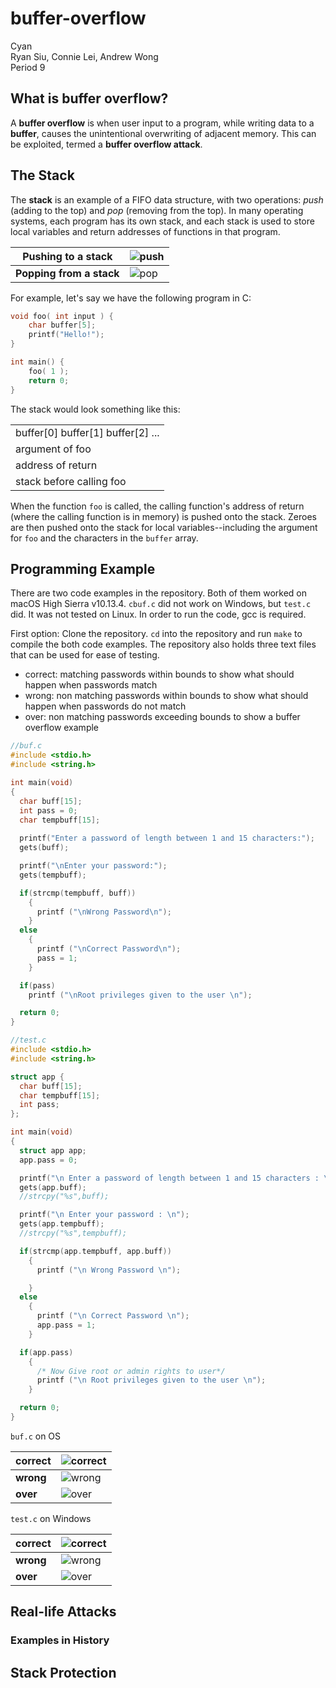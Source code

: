 # buffer-overflow

Cyan<br>
Ryan Siu, Connie Lei, Andrew Wong<br>
Period 9<br>

## What is buffer overflow?

A __buffer overflow__ is when user input to a program, while writing data to a __buffer__, causes the unintentional overwriting of adjacent memory. This can be exploited, termed a __buffer overflow attack__.

## The Stack

The __stack__ is an example of a FIFO data structure, with two operations: _push_ (adding to the top) and _pop_ (removing from the top). In many operating systems, each program has its own stack, and each stack is used to store local variables and return addresses of functions in that program.

| __Pushing to a stack__   | ![push](http://www.cse.scu.edu/~tschwarz/coen152_05/Images/wk6a1.jpg) |
|--------------------------|-----------------------------------------------------------------------|
| __Popping from a stack__ | ![pop](http://www.cse.scu.edu/~tschwarz/coen152_05/Images/wk6a2.JPG)  |

For example, let's say we have the following program in C:

```c
void foo( int input ) {
    char buffer[5];
    printf("Hello!");
}

int main() {
    foo( 1 );
    return 0;
}
```

The stack would look something like this:

<table>
  <tr><td>buffer[0] buffer[1] buffer[2] ...</td></tr>
  <tr><td>argument of foo</td></tr>
  <tr><td>address of return</td></tr>
  <tr><td>stack before calling foo</td></tr>
</table>

When the function `foo` is called, the calling function's address of return (where the calling function is in memory) is pushed onto the stack. Zeroes are then pushed onto the stack for local variables--including the argument for `foo` and the characters in the `buffer` array.

## Programming Example

There are two code examples in the repository. Both of them worked on macOS High Sierra v10.13.4. 
`cbuf.c` did not work on Windows, but `test.c` did. It was not tested on Linux. In order to run the code, gcc is required. 

First option:
Clone the repository. `cd` into the repository and run `make` to compile the both code examples. The repository also holds three text files that can be used for ease of testing. 

- correct: matching passwords within bounds to show what should happen when passwords match
- wrong: non matching passwords within bounds to show what should happen when passwords do not match
- over: non matching passwords exceeding bounds to show a buffer overflow example

```c
//buf.c
#include <stdio.h>
#include <string.h>

int main(void)
{
  char buff[15];
  int pass = 0;
  char tempbuff[15];
  
  printf("Enter a password of length between 1 and 15 characters:");
  gets(buff);

  printf("\nEnter your password:");
  gets(tempbuff);

  if(strcmp(tempbuff, buff))
    {
      printf ("\nWrong Password\n");
    }
  else
    {
      printf ("\nCorrect Password\n");
      pass = 1;
    }

  if(pass)
    printf ("\nRoot privileges given to the user \n");

  return 0;
}
```
```c
//test.c
#include <stdio.h>
#include <string.h>

struct app {
  char buff[15];
  char tempbuff[15];
  int pass;
};

int main(void)
{
  struct app app;
  app.pass = 0;

  printf("\n Enter a password of length between 1 and 15 characters : \n");
  gets(app.buff);
  //strcpy("%s",buff);

  printf("\n Enter your password : \n");
  gets(app.tempbuff);
  //strcpy("%s",tempbuff);

  if(strcmp(app.tempbuff, app.buff))
    {
      printf ("\n Wrong Password \n");

    }
  else
    {
      printf ("\n Correct Password \n");
      app.pass = 1;
    }

  if(app.pass)
    {
      /* Now Give root or admin rights to user*/
      printf ("\n Root privileges given to the user \n");
    }

  return 0;
}
```
`buf.c` on OS

| __correct__   | ![correct](https://github.com/siuryan-cs-stuy/buffer-overflow/ss/correct.png) |
|--------------------------|-----------------------------------------------------------------------|
|     __wrong__ | ![wrong](https://github.com/siuryan-cs-stuy/buffer-overflow/ss/wrong.png)  |
|      __over__ | ![over](https://github.com/siuryan-cs-stuy/buffer-overflow/ss/over.png)  |

`test.c` on Windows

| __correct__   | ![correct](https://github.com/siuryan-cs-stuy/buffer-overflow/ss/wcorrect.png) |
|--------------------------|-----------------------------------------------------------------------|
|     __wrong__ | ![wrong](https://github.com/siuryan-cs-stuy/buffer-overflow/ss/wwrong.png)  |
|      __over__ | ![over](https://github.com/siuryan-cs-stuy/buffer-overflow/ss/wover.png)  |

## Real-life Attacks


### Examples in History



## Stack Protection


